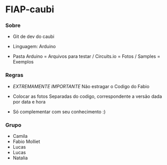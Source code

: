 # FIAP-caubi

### Sobre

- Git de dev do caubi

- Linguagem: Arduino

- Pasta Arduino = Arquivos para testar / Circuits.io = Fotos / Samples = Exemplos 

### Regras

- *EXTREMAMENTE IMPORTANTE* Não estragar o Codigo do Fabio

- Colocar as fotos Separadas do codigo, correspondente a versão dada por data e hora

- Só complementar com seu conhecimento :)

### Grupo
- Camila
- Fabio Molliet
- Lucas 
- Lucas
- Natalia
